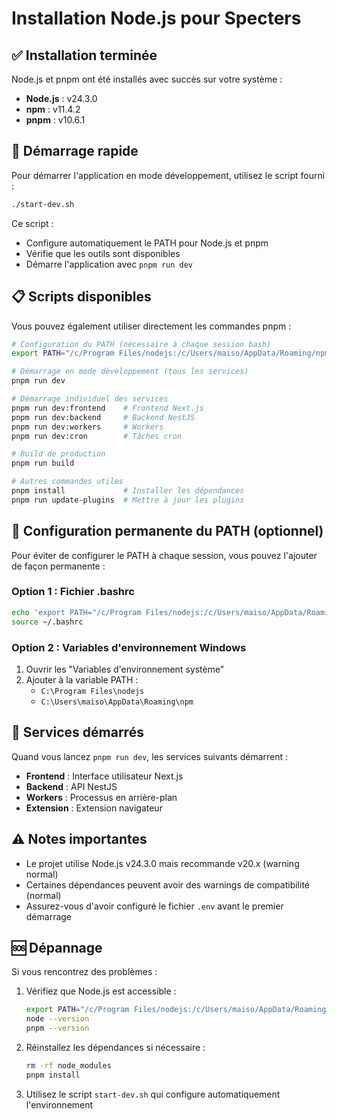 # Installation Node.js pour Specters

## ✅ Installation terminée

Node.js et pnpm ont été installés avec succès sur votre système :

- **Node.js** : v24.3.0
- **npm** : v11.4.2  
- **pnpm** : v10.6.1

## 🚀 Démarrage rapide

Pour démarrer l'application en mode développement, utilisez le script fourni :

```bash
./start-dev.sh
```

Ce script :
- Configure automatiquement le PATH pour Node.js et pnpm
- Vérifie que les outils sont disponibles
- Démarre l'application avec `pnpm run dev`

## 📋 Scripts disponibles

Vous pouvez également utiliser directement les commandes pnpm :

```bash
# Configuration du PATH (nécessaire à chaque session bash)
export PATH="/c/Program Files/nodejs:/c/Users/maiso/AppData/Roaming/npm:$PATH"

# Démarrage en mode développement (tous les services)
pnpm run dev

# Démarrage individuel des services
pnpm run dev:frontend    # Frontend Next.js
pnpm run dev:backend     # Backend NestJS
pnpm run dev:workers     # Workers
pnpm run dev:cron        # Tâches cron

# Build de production
pnpm run build

# Autres commandes utiles
pnpm install             # Installer les dépendances
pnpm run update-plugins  # Mettre à jour les plugins
```

## 🔧 Configuration permanente du PATH (optionnel)

Pour éviter de configurer le PATH à chaque session, vous pouvez l'ajouter de façon permanente :

### Option 1 : Fichier .bashrc
```bash
echo 'export PATH="/c/Program Files/nodejs:/c/Users/maiso/AppData/Roaming/npm:$PATH"' >> ~/.bashrc
source ~/.bashrc
```

### Option 2 : Variables d'environnement Windows
1. Ouvrir les "Variables d'environnement système"
2. Ajouter à la variable PATH :
   - `C:\Program Files\nodejs`
   - `C:\Users\maiso\AppData\Roaming\npm`

## 📱 Services démarrés

Quand vous lancez `pnpm run dev`, les services suivants démarrent :

- **Frontend** : Interface utilisateur Next.js
- **Backend** : API NestJS  
- **Workers** : Processus en arrière-plan
- **Extension** : Extension navigateur

## ⚠️ Notes importantes

- Le projet utilise Node.js v24.3.0 mais recommande v20.x (warning normal)
- Certaines dépendances peuvent avoir des warnings de compatibilité (normal)
- Assurez-vous d'avoir configuré le fichier `.env` avant le premier démarrage

## 🆘 Dépannage

Si vous rencontrez des problèmes :

1. Vérifiez que Node.js est accessible :
   ```bash
   export PATH="/c/Program Files/nodejs:/c/Users/maiso/AppData/Roaming/npm:$PATH"
   node --version
   pnpm --version
   ```

2. Réinstallez les dépendances si nécessaire :
   ```bash
   rm -rf node_modules
   pnpm install
   ```

3. Utilisez le script `start-dev.sh` qui configure automatiquement l'environnement
